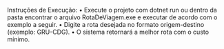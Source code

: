Instruções de Execução:
    • Execute o projeto com dotnet run ou dentro da pasta encontrar o arquivo RotaDeViagem.exe e executar de acordo com o exemplo a seguir.
    • Digite a rota desejada no formato origem-destino (exemplo: GRU-CDG).
    • O sistema retornará a melhor rota com o custo mínimo.

